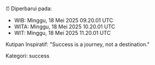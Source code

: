 ⏰ Diperbarui pada:
- WIB: Minggu, 18 Mei 2025 09.20.01 UTC
- WITA: Minggu, 18 Mei 2025 10.20.01 UTC
- WIT: Minggu, 18 Mei 2025 11.20.01 UTC

Kutipan Inspiratif:
"Success is a journey, not a destination."


Kategori: success

